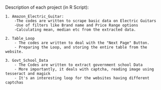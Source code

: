 Description of each project (in R Script):
   
    1. Amazon_Electric_Guitar: 
        -The codes are written to scrape basic data on Electric Guitars
        -Use of filters like Brand name and Price Range options
        -Calculating mean, median etc from the extracted data.

    2. Table_Loop
        - The codes are written to deal with the "Next Page" Button.
        - Preparing the Loop, and storing the entire table from the website.

    3. Govt_School_Data
        - The Codes are written to extract government school Data
        - More importantly, it deals with captcha, reading image using tesseract and magick
        - It's an interesting loop for the websites having different captchas
